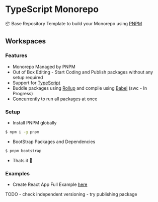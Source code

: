 # TypeScript Monorepo

📦 Base Repository Template to build your Monorepo using [PNPM](https://pnpm.io/)

## Workspaces

### Features
 - Monorepo Managed by PNPM
 - Out of Box Editing - Start Coding and Publish packages without any setup required 
 - Support for [TypeScript](https://www.typescriptlang.org/)
 - Buddle packages using [Rollup](https://rollupjs.org/guide/en/) and compile using [Babel](https://babeljs.io/) (swc - In Progress)
 - [Concurrently](https://www.npmjs.com/package/concurrently) to run all packages at once

### Setup

 - Install PNPM globally 
```bash
$ npm i -g pnpm
```

 - BootStrap Packages and Dependencies
 ```bash
 $ pnpm bootstrap
 ```
 - Thats it 🎉

### Examples
 - Create React App 
 Full Example [here](examples/cra)

 TODO - check independent versioning 
      - try publishing package 